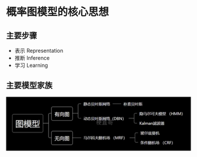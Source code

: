 # 概率图模型的核心思想



## 主要步骤

- 表示 Representation
- 推断 Inference
- 学习 Learning





## 主要模型家族



![](Images/1.png)








